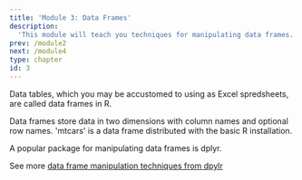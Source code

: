 ```yaml
---
title: 'Module 3: Data Frames'
description:
  'This module will teach you techniques for manipulating data frames.'
prev: /module2
next: /module4
type: chapter
id: 3
---
```


<exercise id="1" title="A Data Frame">

Data tables, which you may be accustomed to using as Excel spredsheets, are called data frames in R.

Data frames store data in two dimensions with column names and optional row names. 'mtcars' is a data frame distributed with the basic R installation.

A popular package for manipulating data frames is dplyr.

<codeblock id="03_01">
</codeblock>

See more [data frame manipulation techniques from dpylr](https://dplyr.tidyverse.org/)

</exercise>
